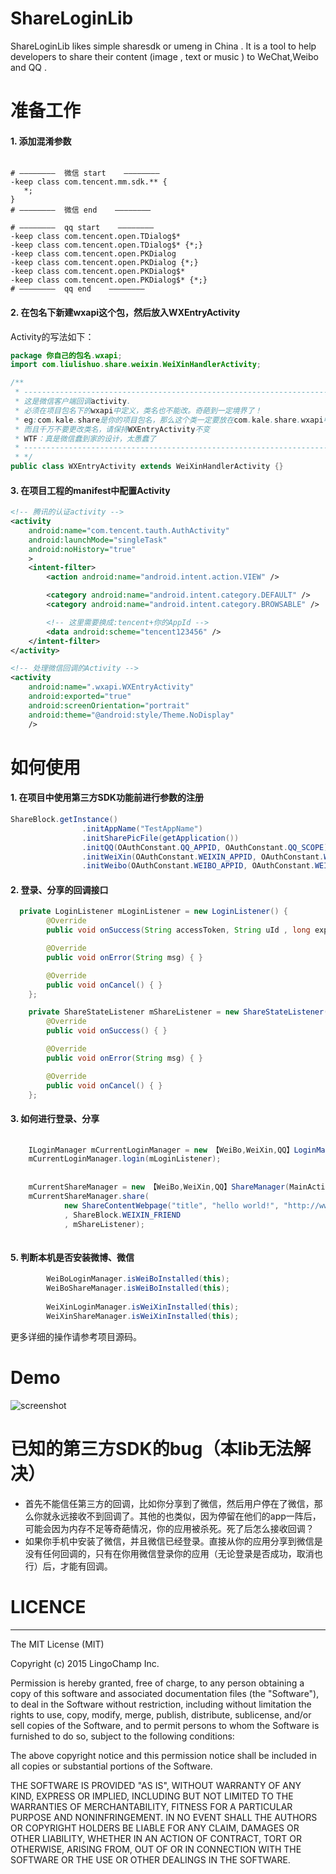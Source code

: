 # ShareLoginLib
ShareLoginLib likes simple sharesdk or umeng in China . It is a tool to help developers to share their content (image , text or music ) to WeChat,Weibo and QQ .

# 准备工作

#### 1. 添加混淆参数
```  
  
# ————————  微信 start    ————————
-keep class com.tencent.mm.sdk.** {
   *;
}
# ————————  微信 end    ————————

# ————————  qq start    ————————
-keep class com.tencent.open.TDialog$*
-keep class com.tencent.open.TDialog$* {*;}
-keep class com.tencent.open.PKDialog
-keep class com.tencent.open.PKDialog {*;}
-keep class com.tencent.open.PKDialog$*
-keep class com.tencent.open.PKDialog$* {*;}
# ————————  qq end    ———————— 

```  

#### 2. 在包名下新建wxapi这个包，然后放入WXEntryActivity  
Activity的写法如下：  

```JAVA   
package 你自己的包名.wxapi;
import com.liulishuo.share.weixin.WeiXinHandlerActivity;

/** 
 * -----------------------------------------------------------------------
 * 这是微信客户端回调activity.
 * 必须在项目包名下的wxapi中定义，类名也不能改。奇葩到一定境界了！
 * eg:com.kale.share是你的项目包名，那么这个类一定要放在com.kale.share.wxapi中才行。
 * 而且千万不要更改类名，请保持WXEntryActivity不变
 * WTF：真是微信蠢到家的设计，太愚蠢了
 * -----------------------------------------------------------------------
 * */
public class WXEntryActivity extends WeiXinHandlerActivity {} 

```

#### 3. 在项目工程的manifest中配置Activity  
```XML  
<!-- 腾讯的认证activity -->
<activity
    android:name="com.tencent.tauth.AuthActivity"
    android:launchMode="singleTask"
    android:noHistory="true"
    >
    <intent-filter>
        <action android:name="android.intent.action.VIEW" />

        <category android:name="android.intent.category.DEFAULT" />
        <category android:name="android.intent.category.BROWSABLE" />

        <!-- 这里需要换成:tencent+你的AppId -->
        <data android:scheme="tencent123456" />
    </intent-filter>
</activity>

<!-- 处理微信回调的Activity -->
<activity
    android:name=".wxapi.WXEntryActivity"
    android:exported="true"
    android:screenOrientation="portrait"
    android:theme="@android:style/Theme.NoDisplay"
    />  
```

# 如何使用
#### 1. 在项目中使用第三方SDK功能前进行参数的注册  
```java  
ShareBlock.getInstance()
                .initAppName("TestAppName")
                .initSharePicFile(getApplication())
                .initQQ(OAuthConstant.QQ_APPID, OAuthConstant.QQ_SCOPE)
                .initWeiXin(OAuthConstant.WEIXIN_APPID, OAuthConstant.WEIXIN_SECRET)
                .initWeibo(OAuthConstant.WEIBO_APPID, OAuthConstant.WEIBO_REDIRECT_URL, OAuthConstant.WEIBO_SCOPE);
```  

#### 2. 登录、分享的回调接口  
```java
  private LoginListener mLoginListener = new LoginListener() {
        @Override
        public void onSuccess(String accessToken, String uId , long expiresIn, String wholeData) { }

        @Override
        public void onError(String msg) { }

        @Override
        public void onCancel() { }
    };

    private ShareStateListener mShareListener = new ShareStateListener() {
        @Override
        public void onSuccess() { }

        @Override
        public void onError(String msg) { }

        @Override
        public void onCancel() { }
    };
 ```

#### 3. 如何进行登录、分享  
```JAVA  
        
	ILoginManager mCurrentLoginManager = new 【WeiBo,WeiXin,QQ】LoginManager(MainActivity.this);
	mCurrentLoginManager.login(mLoginListener);
	
	
	mCurrentShareManager = new 【WeiBo,WeiXin,QQ】ShareManager(MainActivity.this);
	mCurrentShareManager.share(
	        new ShareContentWebpage("title", "hello world!", "http://www.baidu.com", mBitmap)
	        , ShareBlock.WEIXIN_FRIEND
	        , mShareListener);
        
```   

#### 5. 判断本机是否安装微博、微信  
```JAVA
        WeiBoLoginManager.isWeiBoInstalled(this);
        WeiBoShareManager.isWeiBoInstalled(this);
        
        WeiXinLoginManager.isWeiXinInstalled(this);
        WeiXinShareManager.isWeiXinInstalled(this);
```
更多详细的操作请参考项目源码。

# Demo
![screenshot](./screenshot/demo.png)

# 已知的第三方SDK的bug（本lib无法解决）
- 首先不能信任第三方的回调，比如你分享到了微信，然后用户停在了微信，那么你就永远接收不到回调了。其他的也类似，因为停留在他们的app一阵后，可能会因为内存不足等奇葩情况，你的应用被杀死。死了后怎么接收回调？  
- 如果你手机中安装了微信，并且微信已经登录。直接从你的应用分享到微信是没有任何回调的，只有在你用微信登录你的应用（无论登录是否成功，取消也行）后，才能有回调。   

# LICENCE
-------------------------

  The MIT License (MIT)

  Copyright (c) 2015 LingoChamp Inc.

  Permission is hereby granted, free of charge, to any person obtaining a copy
  of this software and associated documentation files (the "Software"), to deal
  in the Software without restriction, including without limitation the rights
  to use, copy, modify, merge, publish, distribute, sublicense, and/or sell
  copies of the Software, and to permit persons to whom the Software is
  furnished to do so, subject to the following conditions:

  The above copyright notice and this permission notice shall be included in
  all copies or substantial portions of the Software.

  THE SOFTWARE IS PROVIDED "AS IS", WITHOUT WARRANTY OF ANY KIND, EXPRESS OR
  IMPLIED, INCLUDING BUT NOT LIMITED TO THE WARRANTIES OF MERCHANTABILITY,
  FITNESS FOR A PARTICULAR PURPOSE AND NONINFRINGEMENT. IN NO EVENT SHALL THE
  AUTHORS OR COPYRIGHT HOLDERS BE LIABLE FOR ANY CLAIM, DAMAGES OR OTHER
  LIABILITY, WHETHER IN AN ACTION OF CONTRACT, TORT OR OTHERWISE, ARISING FROM,
  OUT OF OR IN CONNECTION WITH THE SOFTWARE OR THE USE OR OTHER DEALINGS IN
  THE SOFTWARE.
